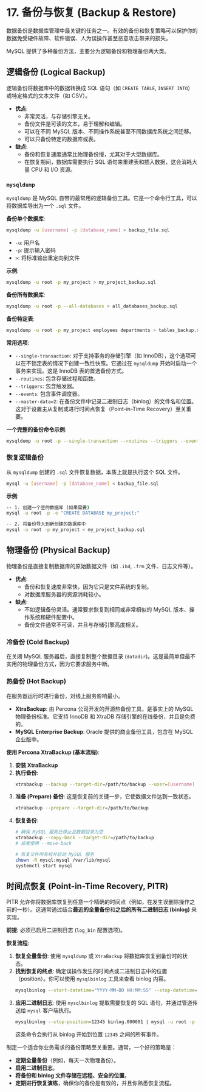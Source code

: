 # 17. 备份与恢复 (Backup & Restore)

数据备份是数据库管理中最关键的任务之一。有效的备份和恢复策略可以保护你的数据免受硬件故障、软件错误、人为误操作甚至恶意攻击带来的损失。

MySQL 提供了多种备份方法，主要分为逻辑备份和物理备份两大类。

## 逻辑备份 (Logical Backup)

逻辑备份将数据库中的数据转换成 SQL 语句（如 `CREATE TABLE`, `INSERT INTO`）或特定格式的文本文件（如 CSV）。

- **优点**:
    - 非常灵活，与存储引擎无关。
    - 备份文件是可读的文本，易于理解和编辑。
    - 可以在不同 MySQL 版本、不同操作系统甚至不同数据库系统之间迁移。
    - 可以只备份特定的数据库或表。
- **缺点**:
    - 备份和恢复速度通常比物理备份慢，尤其对于大型数据库。
    - 在恢复期间，数据库需要执行 SQL 语句来重建表和插入数据，这会消耗大量 CPU 和 I/O 资源。

### `mysqldump`

`mysqldump` 是 MySQL 自带的最常用的逻辑备份工具。它是一个命令行工具，可以将数据库导出为一个 `.sql` 文件。

**备份单个数据库**:
```bash
mysqldump -u [username] -p [database_name] > backup_file.sql
```
- `-u`: 用户名
- `-p`: 提示输入密码
- `>`: 将标准输出重定向到文件

**示例**:
```bash
mysqldump -u root -p my_project > my_project_backup.sql
```

**备份所有数据库**:
```bash
mysqldump -u root -p --all-databases > all_databases_backup.sql
```

**备份特定表**:
```bash
mysqldump -u root -p my_project employees departments > tables_backup.sql
```

**常用选项**:
- `--single-transaction`: 对于支持事务的存储引擎（如 InnoDB），这个选项可以在不锁定表的情况下创建一致性快照。它通过在 `mysqldump` 开始时启动一个事务来实现。这是 InnoDB 表的首选备份方式。
- `--routines`: 包含存储过程和函数。
- `--triggers`: 包含触发器。
- `--events`: 包含事件调度器。
- `--master-data=2`: 在备份文件中记录二进制日志（binlog）的文件名和位置。这对于设置主从复制或进行时间点恢复（Point-in-Time Recovery）至关重要。

**一个完整的备份命令示例**:
```bash
mysqldump -u root -p --single-transaction --routines --triggers --events --master-data=2 --all-databases > full_backup.sql
```

### 恢复逻辑备份

从 `mysqldump` 创建的 `.sql` 文件恢复数据，本质上就是执行这个 SQL 文件。

```bash
mysql -u [username] -p [database_name] < backup_file.sql
```
**示例**:
```bash
-- 1. 创建一个空的数据库 (如果需要)
mysql -u root -p -e "CREATE DATABASE my_project;"

-- 2. 将备份导入到新创建的数据库中
mysql -u root -p my_project < my_project_backup.sql
```

## 物理备份 (Physical Backup)

物理备份是直接复制数据库的原始数据文件（如 `.ibd`, `.frm` 文件、日志文件等）。

- **优点**:
    - 备份和恢复速度非常快，因为它只是文件系统的复制。
    - 对数据库服务器的资源消耗较小。
- **缺点**:
    - 不如逻辑备份灵活。通常要求恢复到相同或非常相似的 MySQL 版本、操作系统和硬件配置中。
    - 备份文件通常不可读，并且与存储引擎高度相关。

### 冷备份 (Cold Backup)

在关闭 MySQL 服务器后，直接复制整个数据目录 (`datadir`)。这是最简单但最不实用的物理备份方式，因为它要求服务中断。

### 热备份 (Hot Backup)

在服务器运行时进行备份，对线上服务影响最小。

- **XtraBackup**: 由 Percona 公司开发的开源热备份工具，是事实上的 MySQL 物理备份标准。它支持 InnoDB 和 XtraDB 存储引擎的在线备份，并且是免费的。
- **MySQL Enterprise Backup**: Oracle 提供的商业备份工具，包含在 MySQL 企业版中。

**使用 Percona XtraBackup (基本流程)**:
1.  **安装 XtraBackup**
2.  **执行备份**:
    ```bash
    xtrabackup --backup --target-dir=/path/to/backup --user=[username] --password=[password]
    ```
3.  **准备 (Prepare) 备份**: 这是恢复前的关键一步，它使数据文件达到一致状态。
    ```bash
    xtrabackup --prepare --target-dir=/path/to/backup
    ```
4.  **恢复备份**:
    ```bash
    # 确保 MySQL 服务已停止且数据目录为空
    xtrabackup --copy-back --target-dir=/path/to/backup
    # 或者使用 --move-back
    
    # 恢复文件所有权并启动 MySQL 服务
    chown -R mysql:mysql /var/lib/mysql
    systemctl start mysql
    ```

## 时间点恢复 (Point-in-Time Recovery, PITR)

PITR 允许你将数据库恢复到任意一个精确的时间点（例如，在发生误删除操作之前的一秒）。这通常通过结合**最近的全量备份**和**之后的所有二进制日志 (binlog)** 来实现。

**前提**: 必须已启用二进制日志 (`log_bin` 配置选项)。

**恢复流程**:
1.  **恢复全量备份**: 使用 `mysqldump` 或 `XtraBackup` 将数据库恢复到备份时的状态。
2.  **找到恢复的终点**: 确定误操作发生的时间点或二进制日志中的位置（position）。你可以使用 `mysqlbinlog` 工具来查看 binlog 内容。
    ```bash
    mysqlbinlog --start-datetime="YYYY-MM-DD HH:MM:SS" --stop-datetime="YYYY-MM-DD HH:MM:SS" binlog.000001
    ```
3.  **应用二进制日志**: 使用 `mysqlbinlog` 提取需要恢复的 SQL 语句，并通过管道传送给 `mysql` 客户端执行。
    ```bash
    mysqlbinlog --stop-position=12345 binlog.000001 | mysql -u root -p
    ```
    这条命令会执行从 binlog 开始到位置 `12345` 之间的所有事件。

制定一个适合你业务需求的备份策略至关重要。通常，一个好的策略是：
- **定期全量备份**（例如，每天一次物理备份）。
- **启用二进制日志**。
- **将备份和 binlog 文件存储在远程、安全的位置**。
- **定期进行恢复演练**，确保你的备份是有效的，并且你熟悉恢复流程。 